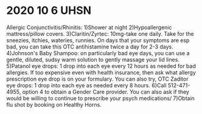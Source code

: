 # 2020 10 6 UHSN

Allergic Conjunctivitis/Rhinitis:
1)Shower at night
2)Hypoallergenic mattress/pillow covers.
3)Claritin/Zyrtec: 10mg-take one daily. Take for the sneezies, itchies, wateries, runnies. On days that your symptoms are esp bad, you can take this OTC antihistamine twice a day for 2-3 days.
4)Johnson's Baby Shampoo:  on particularly bad eye days, you can use a gentle, diluted, sudsy warm solution to gently massage your lid lines. 
5)Patanol eye drops: 1 drop into each eye every 12 hours as needed for bad allergies. If too expensive even with health insurance, then ask what allergy prescription eye drop is on your formulary. You can also try, OTC Zaditor eye drops: 1 drop into each eye as needed every 8 hours. 
6)Call 512-471-4955, option 4 to obtain a Gender Care provider. You can also ask if they would be willing to continue to prescribe your psych medications/
7)Obtain flu shot by booking on Healthy Horns.

